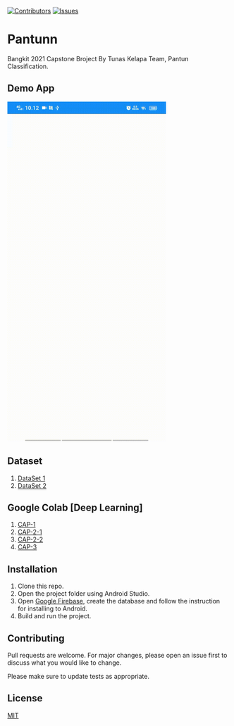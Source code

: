 [![Contributors][contributors-shield]][contributors-url]
[![Issues][issues-shield]][issues-url]

# Pantunn

Bangkit 2021 Capstone Broject By Tunas Kelapa Team, Pantun Classification.

## Demo App
<a href="https://github.com/a2792547/Pantunn">
    <img src="other/demo_app.gif" alt="Logo" width="360" height="772">
</a>

## Dataset
1. [DataSet 1](https://www.kaggle.com/donikusuma/pantun-indonesia)
2. [DataSet 2](https://www.kaggle.com/ilhamfp31/pantun-indonesia)

## Google Colab [Deep Learning]
1. [CAP-1 ](https://colab.research.google.com/drive/1ZQK75MYDFONw4_mInqiC3cB2-VMDYnTx?usp=sharing)
2. [CAP-2-1](https://colab.research.google.com/drive/1E18jWw1YNuPZiCjnxK0sNar1Eq6ew9x8?usp=sharing)
3. [CAP-2-2](https://colab.research.google.com/drive/1fbtw7DAF1HUA40iHFZ31BW3-LR2qfez2?usp=sharing)
4. [CAP-3](https://colab.research.google.com/drive/1oRaPa3dUtV2VRp6ZQM0YZ1w-Z7RvHph-?usp=sharing)

## Installation

1. Clone this repo.
2. Open the project folder using Android Studio.
3. Open [Google Firebase](firebase.google.com), create the database and follow the instruction for installing to Android.
4. Build and run the project.

## Contributing
Pull requests are welcome. For major changes, please open an issue first to discuss what you would like to change.

Please make sure to update tests as appropriate.

## License
[MIT](https://choosealicense.com/licenses/mit/)




[contributors-shield]: https://img.shields.io/github/contributors/a2792547/Pantunn.svg?style=for-the-badge
[contributors-url]: https://github.com/a2792547/Pantunn/graphs/contributors
[issues-shield]: https://img.shields.io/github/issues/a2792547/Pantunn.svg?style=for-the-badge
[issues-url]: https://github.com/a2792547/Pantunn/issues
